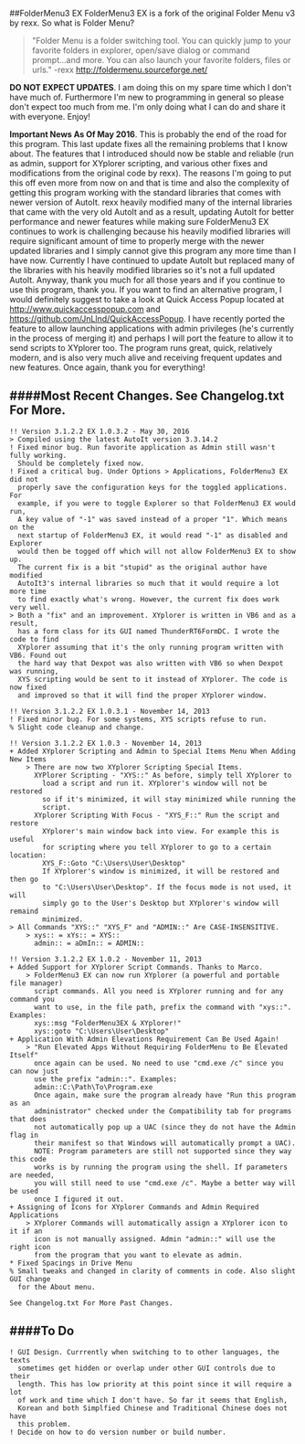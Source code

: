 ##FolderMenu3 EX
FolderMenu3 EX is a fork of the original Folder Menu v3 by rexx. So what is Folder Menu?
> "Folder Menu is a folder switching tool. You can quickly jump
to your favorite folders in explorer, open/save dialog or
command prompt...and more. You can also launch your favorite
folders, files or urls." -rexx http://foldermenu.sourceforge.net/

**DO NOT EXPECT UPDATES**. I am doing this on my spare time which I
don't have much of. Furthermore I'm new to programming in general
so please don't expect too much from me. I'm only doing what I
can do and share it with everyone. Enjoy!

**Important News As Of May 2016**. This is probably the end of the road for this program. This last update fixes all the remaining problems that I know about. The features that I introduced should now be stable and reliable (run as admin, support for XYplorer scripting, and various other fixes and modifications from the original code by rexx). The reasons I'm going to put this off even more from now on and that is time and also the complexity of getting this program working with the standard libraries that comes with newer version of AutoIt. rexx heavily modified many of the internal libraries that came with the very old AutoIt and as a result, updating AutoIt for better performance and newer features while making sure FolderMenu3 EX continues to work is challenging because his heavily modified libraries will require significant amount of time to properly merge with the newer updated libraries and I simply cannot give this program any more time than I have now. Currently I have continued to update AutoIt but replaced many of the libraries with his heavily modified libraries so it's not a full updated AutoIt. Anyway, thank you much for all those years and if you continue to use this program, thank you. If you want to find an alternative program, I would definitely suggest to take a look at Quick Access Popup located at http://www.quickaccesspopup.com and https://github.com/JnLlnd/QuickAccessPopup. I have recently ported the feature to allow launching applications with admin privileges (he's currently in the process of merging it) and perhaps I will port the feature to allow it to send scripts to XYplorer too. The program runs great, quick, relatively modern, and is also very much alive and receiving frequent updates and new features. Once again, thank you for everything!

####Most Recent Changes. See Changelog.txt For More.
----------------------------------------------------
	!! Version 3.1.2.2 EX 1.0.3.2 - May 30, 2016
	> Compiled using the latest AutoIt version 3.3.14.2
	! Fixed minor bug. Run favorite application as Admin still wasn't fully working.
	  Should be completely fixed now.
	! Fixed a critical bug. Under Options > Applications, FolderMenu3 EX did not
	  properly save the configuration keys for the toggled applications. For
	  example, if you were to toggle Explorer so that FolderMenu3 EX would run,
	  A key value of "-1" was saved instead of a proper "1". Which means on the
	  next startup of FolderMenu3 EX, it would read "-1" as disabled and Explorer
	  would then be togged off which will not allow FolderMenu3 EX to show up.
	  The current fix is a bit "stupid" as the original author have modified
	  AutoIt3's internal libraries so much that it would require a lot more time
	  to find exactly what's wrong. However, the current fix does work very well.
	> Both a "fix" and an improvement. XYplorer is written in VB6 and as a result,
	  has a form class for its GUI named ThunderRT6FormDC. I wrote the code to find
	  XYplorer assuming that it's the only running program written with VB6. Found out
	  the hard way that Dexpot was also written with VB6 so when Dexpot was running,
	  XYS scripting would be sent to it instead of XYplorer. The code is now fixed
	  and improved so that it will find the proper XYplorer window.

	!! Version 3.1.2.2 EX 1.0.3.1 - November 14, 2013
	! Fixed minor bug. For some systems, XYS scripts refuse to run.
	% Slight code cleanup and change.

	!! Version 3.1.2.2 EX 1.0.3 - November 14, 2013
	+ Added XYplorer Scripting and Admin to Special Items Menu When Adding New Items
		> There are now two XYplorer Scripting Special Items.
		  XYPlorer Scripting - "XYS::" As before, simply tell XYplorer to
		    load a script and run it. XYplorer's window will not be restored
			so if it's minimized, it will stay minimized while running the
			script.
		  XYplorer Scripting With Focus - "XYS_F::" Run the script and restore
		    XYplorer's main window back into view. For example this is useful
			for scripting where you tell XYplorer to go to a certain location:
			XYS_F::Goto "C:\Users\User\Desktop"
			If XYplorer's window is minimized, it will be restored and then go
			to "C:\Users\User\Desktop". If the focus mode is not used, it will
			simply go to the User's Desktop but XYplorer's window will remaind
			minimized.
	> All Commands "XYS::" "XYS_F" and "ADMIN::" Are CASE-INSENSITIVE.
		> xys:: = xYs:: = XYS::
		  admin:: = aDmIn:: = ADMIN::

	!! Version 3.1.2.2 EX 1.0.2 - November 11, 2013
	+ Added Support for XYplorer Script Commands. Thanks to Marco.
		> FolderMenu3 EX can now run XYplorer (a powerful and portable file manager)
		  script commands. All you need is XYplorer running and for any command you
		  want to use, in the file path, prefix the command with "xys::". Examples:
		  xys::msg "FolderMenu3EX & XYplorer!"
		  xys::goto "C:\Users\User\Desktop"
	+ Application With Admin Elevations Requirement Can Be Used Again!
		> "Run Elevated Apps Without Requiring FolderMenu to Be Elevated Itself"
		  once again can be used. No need to use "cmd.exe /c" since you can now just
		  use the prefix "admin::". Examples:
		  admin::C:\Path\To\Program.exe
		  Once again, make sure the program already have "Run this program as an
		  administrator" checked under the Compatibility tab for programs that does
		  not automatically pop up a UAC (since they do not have the Admin flag in
		  their manifest so that Windows will automatically prompt a UAC).
		  NOTE: Program parameters are still not supported since they way this code
		  works is by running the program using the shell. If parameters are needed,
		  you will still need to use "cmd.exe /c". Maybe a better way will be used
		  once I figured it out.
	+ Assigning of Icons for XYplorer Commands and Admin Required Applications
		> XYplorer Commands will automatically assign a XYplorer icon to it if an
		  icon is not manually assigned. Admin "admin::" will use the right icon
		  from the program that you want to elevate as admin.
	* Fixed Spacings in Drive Menu
	% Small tweaks and changed in clarity of comments in code. Also slight GUI change
	  for the About menu.

	See Changelog.txt For More Past Changes.

####To Do
---------
	! GUI Design. Currrently when switching to to other languages, the texts
	  sometimes get hidden or overlap under other GUI controls due to their
	  length. This has low priority at this point since it will require a lot
	  of work and time which I don't have. So far it seems that English,
	  Korean and both Simplfied Chinese and Traditional Chinese does not have
	  this problem.
	! Decide on how to do version number or build number.
